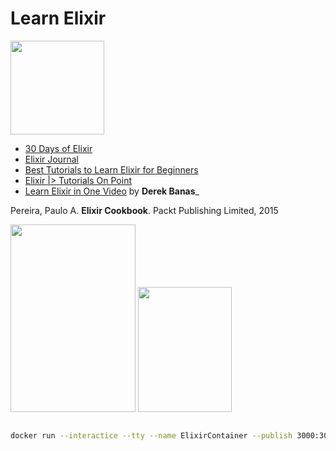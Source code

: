 # Learn Elixir

<img src="https://github.com/manguilar22/icons/blob/master/elixir_logo.png" width="150" height="150"/>

* <a href="https://github.com/seven1m/30-days-of-elixir">30 Days of Elixir</a>
* <a href="https://github.com/ooade/30-Days-Of-Elixir">Elixir Journal</a>
* <a href="https://medium.com/quick-code/the-best-tutorials-to-learn-elixir-for-beginners-3d805ebfe5d3">Best Tutorials to Learn Elixir for Beginners</a>
* <a href="https://www.tutorialspoint.com/elixir/index.htm">Elixir |> Tutorials On Point</a>
* <a href="http://www.newthinktank.com/2017/04/learn-elixir-one-video/"> Learn Elixir in One Video</a> by __Derek Banas___


Pereira, Paulo A. **Elixir Cookbook**. Packt Publishing Limited, 2015

<img src="https://www.packtpub.com/sites/default/files/3964_Elixir%20Cookbook_Cover_1.jpg" width="200" height="300"/>


<img src="https://github.com/manguilar22/icons/blob/master/docker.svg" width="150" height="200"/>

```bash 

docker run --interactice --tty --name ElixirContainer --publish 3000:3000 manguilar22/elixir:latest 

```
